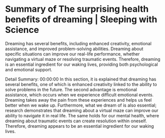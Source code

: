 # Summary of The surprising health benefits of dreaming | Sleeping with Science

Dreaming has several benefits, including enhanced creativity, emotional assistance, and improved problem-solving abilities. Dreaming about specific situations can improve our real-life performance, whether navigating a virtual maze or resolving traumatic events. Therefore, dreaming is an essential ingredient for our waking lives, providing both psychological and emotional support.

Detail Summary: 
00:00:00
In this section, it is explained that dreaming has several benefits, one of which is enhanced creativity linked to the ability to solve problems in the future. The second advantage is emotional assistance, which occurs when we experience difficult emotional events. Dreaming takes away the pain from these experiences and helps us feel better when we wake up. Furthermore, what we dream of is also essential; research demonstrates that dreaming about a virtual maze can improve our ability to navigate it in real life. The same holds for our mental health, where dreaming about traumatic events can create resolution within oneself. Therefore, dreaming appears to be an essential ingredient for our waking lives.

